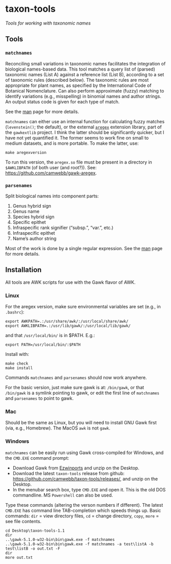 # taxon-tools

_Tools for working with taxonomic names_

## Tools

### `matchnames`

Reconciling small variations in taxonomic names facilitates the
integration of biological names-based data.  This tool matches a query
list of (parsed) taxonomic names (List A) against a reference list
(List B), according to a set of taxonomic rules (described below). The
taxonomic rules are most appropriate for plant names, as specified by
the International Code of Botanical Nomenclature.  Can also perform
approximate (fuzzy) matching to identify variations (e.g.,
misspelling) in binomial names and author strings. An output status
code is given for each type of match.

See the [man](doc/matchnames.md) page for more details.

`matchnames` can either use an internal function for calculating fuzzy
matches (`levenstein()`; the default), or the external
[`aregex`](https://github.com/camwebb/gawk-aregex) extension library,
part of the `gawkextlib` project. I think the latter should be
significantly quicker, but I have not yet quantified it. The former
seems to work fine on small to medium datasets, and is more
portable. To make the latter, use:

    make aregexversion

To run this version, the `aregex.so` file must be present in a
directory in `$AWKLIBPATH` (of both user (and root?)).  See:
<https://github.com/camwebb/gawk-aregex>.

### `parsenames`

Split biological names into component parts:

 1. Genus hybrid sign
 2. Genus name
 3. Species hybrid sign
 4. Specific epithet
 5. Infraspecific rank signifier (“subsp.”, “var.”, etc.)
 6. Infraspecific epithet
 7. Name’s author string

Most of the work is done by a single regular expression. See the
[man](doc/parsenames.md) page for more details.

## Installation

All tools are AWK scripts for use with the Gawk flavor of AWK.

### Linux

For the aregex version, make sure environmental variables are set
(e.g., in `.bashrc`):

    export AWKPATH=.:/usr/share/awk/:/usr/local/share/awk/
    export AWKLIBPATH=.:/usr/lib/gawk/:/usr/local/lib/gawk/
    
and that `/usr/local/bin/` is in $PATH. E.g.:

    export PATH=/usr/local/bin/:$PATH

Install with:

    make check
    make install

Commands `matchnames` and `parsenames` should now work anywhere.

For the basic version, just make sure gawk is at: `/bin/gawk`, or that
`/bin/gawk` is a symlink pointing to gawk, or edit the first line of
`matchnames` and `parsenames` to point to gawk.

### Mac

Should be the same as Linux, but you will need to install GNU Gawk
first (via, e.g., Homebrew).  The MacOS `awk` is not `gawk`.

### Windows

`matchnames` can be easily run using Gawk cross-compiled for Windows,
and the `CMD.EXE` command prompt:

 * Download Gawk from
   [Ezwinports](https://sourceforge.net/projects/ezwinports/files/) and unzip
   on the Desktop.
 * Download the latest `taxon-tools` release from github: 
   <https://github.com/camwebb/taxon-tools/releases/>, and unzip on the 
   Desktop.
 * In the menubar search box, type `CMD.EXE` and open it. This is the old
   DOS commandline. MS `Powershell` can also be used.

Type these commands (altering the verson numbers if different). The
latest `CMD.EXE` has command line TAB-completion which speeds things
up. Basic commands: `dir` = view directory files, `cd` = change
directory, `copy`, `more` = see file contents.

    cd Desktop\taxon-tools-1.1
    dir
    ..\gawk-5.1.0-w32-bin\bin\gawk.exe -f matchnames
    ..\gawk-5.1.0-w32-bin\bin\gawk.exe -f matchnames -a test\listA -b test\listB -o out.txt -F
    dir
    more out.txt

